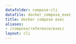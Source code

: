 ```yaml
---
datafolder: compose-cli
datafile: docker_compose_exec
title: docker compose exec
aliases:
- /compose/reference/exec/
layout: cli
---
```


<!--
Sorry, but the contents of this page are automatically generated from
Docker's source code. If you want to suggest a change to the text that appears
here, you'll need to find the string by searching this repo:
https://github.com/docker/compose
-->